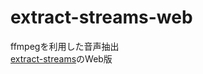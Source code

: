 # extract-streams-web
ffmpegを利用した音声抽出  
[extract-streams](https://github.com/sh1Nome/extract-streams)のWeb版
